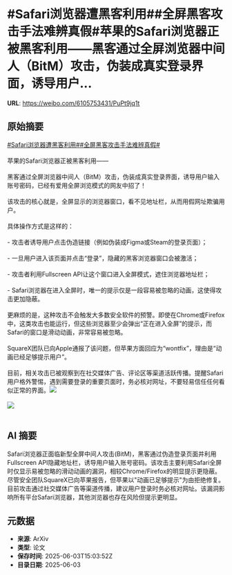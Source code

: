 # #Safari浏览器遭黑客利用##全屏黑客攻击手法难辨真假#苹果的Safari浏览器正被黑客利用——黑客通过全屏浏览器中间人（BitM）攻击，伪装成真实登录界面，诱导用户...

**URL**: https://weibo.com/6105753431/PuPt9jq1t

## 原始摘要

<a href="https://m.weibo.cn/search?containerid=231522type%3D1%26t%3D10%26q%3D%23Safari%E6%B5%8F%E8%A7%88%E5%99%A8%E9%81%AD%E9%BB%91%E5%AE%A2%E5%88%A9%E7%94%A8%23&amp;extparam=%23Safari%E6%B5%8F%E8%A7%88%E5%99%A8%E9%81%AD%E9%BB%91%E5%AE%A2%E5%88%A9%E7%94%A8%23" data-hide=""><span class="surl-text">#Safari浏览器遭黑客利用#</span></a><a href="https://m.weibo.cn/search?containerid=231522type%3D1%26t%3D10%26q%3D%23%E5%85%A8%E5%B1%8F%E9%BB%91%E5%AE%A2%E6%94%BB%E5%87%BB%E6%89%8B%E6%B3%95%E9%9A%BE%E8%BE%A8%E7%9C%9F%E5%81%87%23&amp;extparam=%23%E5%85%A8%E5%B1%8F%E9%BB%91%E5%AE%A2%E6%94%BB%E5%87%BB%E6%89%8B%E6%B3%95%E9%9A%BE%E8%BE%A8%E7%9C%9F%E5%81%87%23" data-hide=""><span class="surl-text">#全屏黑客攻击手法难辨真假#</span></a><br><br>苹果的Safari浏览器正被黑客利用——<br><br>黑客通过全屏浏览器中间人（BitM）攻击，伪装成真实登录界面，诱导用户输入账号密码，已经有爱用全屏浏览模式的网友中招了！<br><br>该攻击的核心就是，全屏显示的浏览器窗口，看不见地址栏，从而用假网址欺骗用户。<br><br>具体操作方式是这样的：<br><br>- 攻击者诱导用户点击伪造链接（例如伪装成Figma或Steam的登录页面）；<br><br>- 一旦用户进入该页面并点击“登录”，隐藏的黑客浏览器窗口会被激活；<br><br>- 攻击者利用Fullscreen API让这个窗口进入全屏模式，遮住浏览器地址栏；<br><br>- Safari浏览器在进入全屏时，唯一的提示仅是一段容易被忽略的动画，这使得攻击更加隐蔽。<br><br>更麻烦的是，这种攻击不会触发大多数安全软件的预警。即使在Chrome或Firefox中，这类攻击也能运行，但这些浏览器至少会弹出“正在进入全屏”的提示，而Safari的窗口是滑动动画，非常容易被忽略。<br><br>SquareX团队已向Apple通报了该问题，但苹果方面回应为“wontfix”，理由是“动画已经足够提示用户”。<br><br>目前，相关攻击已被观察到在社交媒体广告、评论区等渠道活跃传播。提醒Safari用户格外警惕，遇到需要登录的重要页面时，务必核对网址，不要轻易信任任何看似正常的界面。<img style="" src="https://tvax1.sinaimg.cn/large/006Fd7o3gy1i226q2yuwmj31ac0og13r.jpg" referrerpolicy="no-referrer"><br><br><img style="" src="https://tvax1.sinaimg.cn/large/006Fd7o3gy1i226q4m7htj30zk0b446i.jpg" referrerpolicy="no-referrer"><br><br>

## AI 摘要

Safari浏览器正面临新型全屏中间人攻击(BitM)，黑客通过伪造登录页面并利用Fullscreen API隐藏地址栏，诱导用户输入账号密码。该攻击主要利用Safari全屏时仅显示易被忽略的滑动动画的漏洞，相较Chrome/Firefox的明显提示更隐蔽。尽管安全团队SquareX已向苹果报告，但苹果以"动画已足够提示"为由拒绝修复。目前攻击通过社交媒体广告等渠道传播，建议用户登录时务必核对网址。该漏洞影响所有平台Safari浏览器，其他浏览器也存在风险但提示更明显。

## 元数据

- **来源**: ArXiv
- **类型**: 论文
- **保存时间**: 2025-06-03T15:03:52Z
- **目录日期**: 2025-06-03
